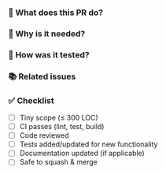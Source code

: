 ### 🔧 What does this PR do?

<!-- Provide a clear and concise description of the changes -->

### 📌 Why is it needed?

<!-- Explain the business value or technical need for these changes -->

### 🧪 How was it tested?

<!-- Describe the testing you've done to validate your changes -->

### 📚 Related issues

<!-- Link to any related issues using #issue-number format -->

### ✅ Checklist

- [ ] Tiny scope (≤ 300 LOC)
- [ ] CI passes (lint, test, build)
- [ ] Code reviewed
- [ ] Tests added/updated for new functionality
- [ ] Documentation updated (if applicable)
- [ ] Safe to squash & merge
